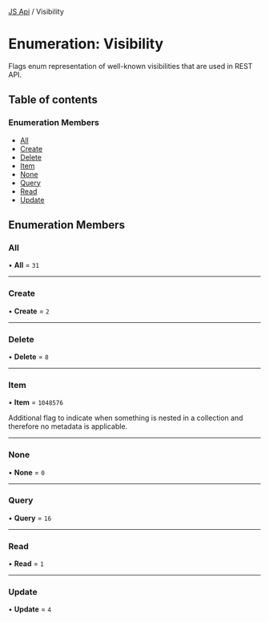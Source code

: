 [JS Api](../index.md) / Visibility

# Enumeration: Visibility

Flags enum representation of well-known visibilities that are used in
REST API.

## Table of contents

### Enumeration Members

- [All](Visibility.md#all)
- [Create](Visibility.md#create)
- [Delete](Visibility.md#delete)
- [Item](Visibility.md#item)
- [None](Visibility.md#none)
- [Query](Visibility.md#query)
- [Read](Visibility.md#read)
- [Update](Visibility.md#update)

## Enumeration Members

### All

• **All** = ``31``

___

### Create

• **Create** = ``2``

___

### Delete

• **Delete** = ``8``

___

### Item

• **Item** = ``1048576``

Additional flag to indicate when something is nested in a collection
and therefore no metadata is applicable.

___

### None

• **None** = ``0``

___

### Query

• **Query** = ``16``

___

### Read

• **Read** = ``1``

___

### Update

• **Update** = ``4``

